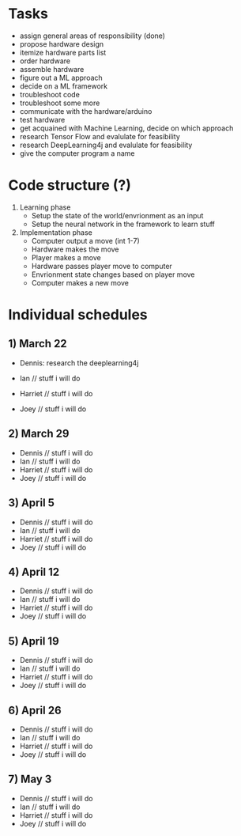 # Tasks
- assign general areas of responsibility (done)
- propose hardware design
- itemize hardware parts list
- order hardware
- assemble hardware
- figure out a ML approach
- decide on a ML framework
- troubleshoot code
- troubleshoot some more
- communicate with the hardware/arduino
- test hardware
- get acquained with Machine Learning, decide on which approach
- research Tensor Flow and evalulate for feasibility
- research DeepLearning4j and evalulate for feasibility
- give the computer program a name

# Code structure (?)
1. Learning phase
    - Setup the state of the world/envrionment as an input
    - Setup the neural network in the framework to learn stuff
2. Implementation phase
    - Computer output a move (int 1-7)
    - Hardware makes the move
    - Player makes a move
    - Hardware passes player move to computer
    - Envrionment state changes based on player move
    - Computer makes a new move

# Individual schedules
## 1) March 22
  - Dennis: research the deeplearning4j
    
  - Ian
    // stuff i will do
  - Harriet
    // stuff i will do
  - Joey
    // stuff i will do
    
## 2) March 29
  - Dennis
    // stuff i will do
  - Ian
    // stuff i will do
  - Harriet
    // stuff i will do
  - Joey
    // stuff i will do

## 3) April 5
  - Dennis
    // stuff i will do
  - Ian
    // stuff i will do
  - Harriet
    // stuff i will do
  - Joey
    // stuff i will do

## 4) April 12
  - Dennis
    // stuff i will do
  - Ian
    // stuff i will do
  - Harriet
    // stuff i will do
  - Joey
    // stuff i will do

## 5) April 19
  - Dennis
    // stuff i will do
  - Ian
    // stuff i will do
  - Harriet
    // stuff i will do
  - Joey
    // stuff i will do

## 6) April 26
  - Dennis
    // stuff i will do
  - Ian
    // stuff i will do
  - Harriet
    // stuff i will do
  - Joey
    // stuff i will do

## 7) May 3
  - Dennis
    // stuff i will do
  - Ian
    // stuff i will do
  - Harriet
    // stuff i will do
  - Joey
    // stuff i will do

